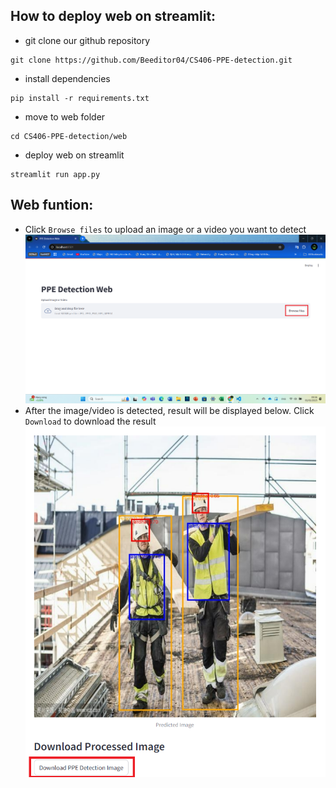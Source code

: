 ## How to deploy web on streamlit:
* git clone our github repository
```
git clone https://github.com/Beeditor04/CS406-PPE-detection.git
```
* install dependencies
```
pip install -r requirements.txt
```
* move to web folder
```
cd CS406-PPE-detection/web
```
* deploy web on streamlit
```
streamlit run app.py
```

## Web funtion:
* Click `Browse files` to upload an image or a video you want to detect
![alt text](pic1.png)
* After the image/video is detected, result will be displayed below. Click `Download` to download the result
![alt text](pic2.png)
